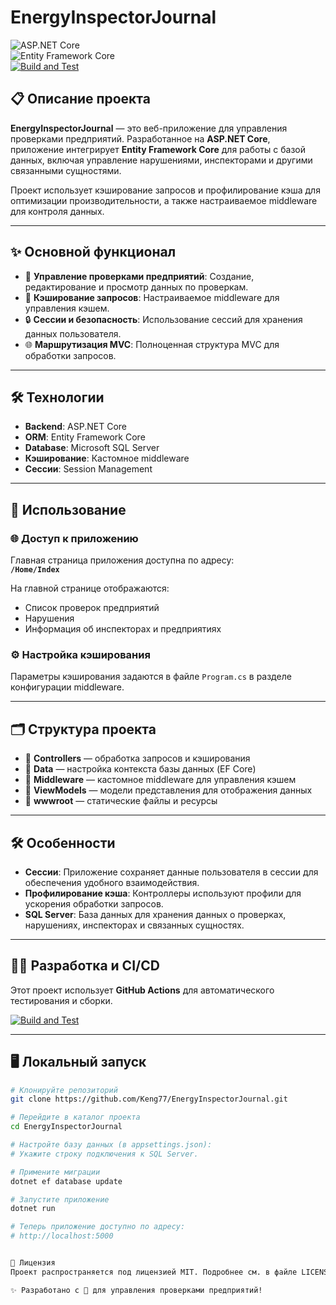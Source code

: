 # EnergyInspectorJournal

![ASP.NET Core](https://img.shields.io/badge/ASP.NET%20Core-5C2D91?style=for-the-badge&logo=.net&logoColor=white)  
![Entity Framework Core](https://img.shields.io/badge/Entity%20Framework%20Core-512BD4?style=for-the-badge&logo=microsoft&logoColor=white)  
[![Build and Test](https://github.com/Keng77/EnergyInspectorJournal/actions/workflows/dotnet-desktop.yml/badge.svg)](https://github.com/Keng77/EnergyInspectorJournal/actions/workflows/dotnet-desktop.yml)

## 📋 Описание проекта
**EnergyInspectorJournal** — это веб-приложение для управления проверками предприятий. Разработанное на **ASP.NET Core**, приложение интегрирует **Entity Framework Core** для работы с базой данных, включая управление нарушениями, инспекторами и другими связанными сущностями. 

Проект использует кэширование запросов и профилирование кэша для оптимизации производительности, а также настраиваемое middleware для контроля данных.

---

## ✨ Основной функционал

- 📝 **Управление проверками предприятий**: Создание, редактирование и просмотр данных по проверкам.  
- 🚀 **Кэширование запросов**: Настраиваемое middleware для управления кэшем.  
- 🔒 **Сессии и безопасность**: Использование сессий для хранения данных пользователя.  
- 🌐 **Маршрутизация MVC**: Полноценная структура MVC для обработки запросов.

---

## 🛠️ Технологии

- **Backend**: ASP.NET Core  
- **ORM**: Entity Framework Core  
- **Database**: Microsoft SQL Server  
- **Кэширование**: Кастомное middleware  
- **Сессии**: Session Management  

---

## 🚀 Использование

### 🌐 Доступ к приложению
Главная страница приложения доступна по адресу:  
**`/Home/Index`**  

На главной странице отображаются:  
- Список проверок предприятий  
- Нарушения  
- Информация об инспекторах и предприятиях  

### ⚙️ Настройка кэширования
Параметры кэширования задаются в файле `Program.cs` в разделе конфигурации middleware.

---

## 🗂️ Структура проекта

- 📁 **Controllers** — обработка запросов и кэширования  
- 📁 **Data** — настройка контекста базы данных (EF Core)  
- 📁 **Middleware** — кастомное middleware для управления кэшем  
- 📁 **ViewModels** — модели представления для отображения данных  
- 📁 **wwwroot** — статические файлы и ресурсы  

---

## 🛠️ Особенности

- **Сессии**: Приложение сохраняет данные пользователя в сессии для обеспечения удобного взаимодействия.  
- **Профилирование кэша**: Контроллеры используют профили для ускорения обработки запросов.  
- **SQL Server**: База данных для хранения данных о проверках, нарушениях, инспекторах и связанных сущностях.  

---

## 🧑‍💻 Разработка и CI/CD

Этот проект использует **GitHub Actions** для автоматического тестирования и сборки.  

[![Build and Test](https://github.com/Keng77/EnergyInspectorJournal/actions/workflows/dotnet-desktop.yml/badge.svg)](https://github.com/Keng77/EnergyInspectorJournal/actions/workflows/dotnet-desktop.yml)

---

## 🖥️ Локальный запуск

```bash
# Клонируйте репозиторий
git clone https://github.com/Keng77/EnergyInspectorJournal.git

# Перейдите в каталог проекта
cd EnergyInspectorJournal

# Настройте базу данных (в appsettings.json):
# Укажите строку подключения к SQL Server.

# Примените миграции
dotnet ef database update

# Запустите приложение
dotnet run

# Теперь приложение доступно по адресу:
# http://localhost:5000


📝 Лицензия
Проект распространяется под лицензией MIT. Подробнее см. в файле LICENSE.

✨ Разработано с 💙 для управления проверками предприятий!
